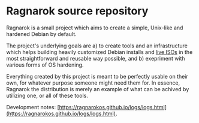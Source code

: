 Ragnarok source repository
==========================

Ragnarok is a small project which aims to create a simple, Unix-like and
hardened Debian by default.

The project's underlying goals are a) to create tools and an infrastructure
which helps building heavily customized Debian installs and [live ISOs](https://github.com/RagnarokOS/iso)
in the most straightforward and reusable way possible, and b) exepriment
with various forms of OS hardening.

Everything created by this project is meant to be perfectly usable on their
own, for whatever purpose someone might need them for. In essence, Ragnarok
the distribution is merely an example of what can be achived by utilizing
one, or all of these tools.

Development notes: [https://ragnarokos.github.io/logs/logs.html](https://ragnarokos.github.io/logs/logs.html).
